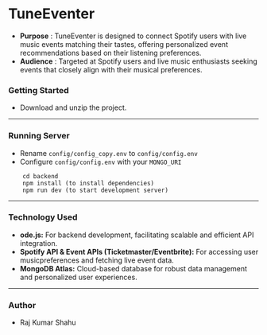 # TuneEventer

- **Purpose** : TuneEventer is designed to connect Spotify users with live music events matching their tastes, offering personalized event recommendations based on their listening preferences.
- **Audience** : Targeted at Spotify users and live music enthusiasts seeking events that closely align with their musical
  preferences.

### Getting Started

- Download and unzip the project.

---

### Running Server

- Rename `config/config_copy.env` to `config/config.env`
- Configure `config/config.env` with your `MONGO_URI`

```
    cd backend
    npm install (to install dependencies)
    npm run dev (to start development server)

```

---

### Technology Used

- **ode.js:** For backend development, facilitating scalable and efficient API integration.
- **Spotify API & Event APIs (Ticketmaster/Eventbrite):** For accessing user musicpreferences and fetching live event data.
- **MongoDB Atlas:** Cloud-based database for robust data management and personalized user
  experiences.

---

### Author

- Raj Kumar Shahu
